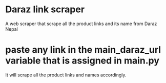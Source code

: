 # Daraz link scraper
A web scraper that scrape all the product links and its name from Daraz Nepal

# paste any link in the main_daraz_url variable that is assigned in main.py
It will scrape all the product links and names accordingly.
